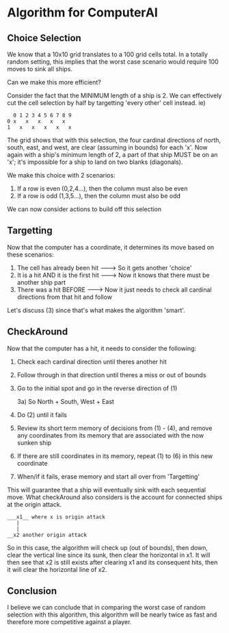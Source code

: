 # Algorithm for ComputerAI

## Choice Selection

We know that a 10x10 grid translates to a 100 grid cells total. In a totally random setting,
this implies that the worst case scenario would require 100 moves to sink all ships.

Can we make this more efficient?

Consider the fact that the MINIMUM length of a ship is 2. We can effectively cut
the cell selection by half by targetting 'every other' cell instead.
ie)
  
  
      0 1 2 3 4 5 6 7 8 9
    0 x   x   x   x   x
    1   x   x   x   x   x

The grid shows that with this selection, the four cardinal directions of north, south, east, and
west, are clear (assuming in bounds) for each 'x'. Now again with a ship's minimum length of 2,
a part of that ship MUST be on an 'x'; it's impossible for a ship to land on two blanks (diagonals).

We make this choice with 2 scenarios:
  1) If a row is even (0,2,4...), then the column must also be even
  2) If a row is odd (1,3,5...), then the column must also be odd

We can now consider actions to build off this selection

## Targetting

Now that the computer has a coordinate, it determines its move based on these scenarios:
  1) The cell has already been hit ---> So it gets another 'choice'
  2) It is a hit AND it is the first hit ---> Now it knows that there must be another ship part
  3) There was a hit BEFORE ---> Now it just needs to check all cardinal directions from that hit and follow
 
Let's discuss (3) since that's what makes the algorithm 'smart'.

## CheckAround

Now that the computer has a hit, it needs to consider the following:
  1) Check each cardinal direction until theres another hit
  2) Follow through in that direction until theres a miss or out of bounds
  3) Go to the initial spot and go in the reverse direction of (1) 
        
        3a) So North + South, West + East
  4) Do (2) until it fails
  5) Review its short term memory of decisions from (1) - (4), and remove any coordinates
      from its memory that are associated with the now sunken ship
  6) If there are still coordinates in its memory, repeat (1) to (6) in this new coordinate
  7) When/if it fails, erase memory and start all over from 'Targetting'

This will guarantee that a ship will eventually sink with each sequential move. What checkAround
also considers is the account for connected ships at the origin attack.

    ___x1__ where x is origin attack
       |
       |
    __x2 another origin attack

So in this case, the algorithm will check up (out of bounds), then down, clear the vertical line since its 
sunk, then clear the horizontal in x1. It will then see that x2 is still exists after clearing x1 and its
consequent hits, then it will clear the horizontal line of x2. 

## Conclusion

I believe we can conclude that in comparing the worst case of random selection with this algorithm,
this algorithm will be nearly twice as fast and therefore more competitive against a player.

